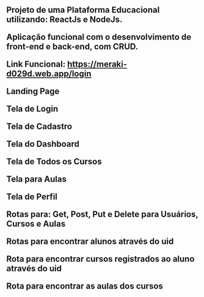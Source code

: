 <h2>Projeto de uma Plataforma Educacional utilizando: ReactJs e NodeJs. <h2\>

Aplicação funcional com o desenvolvimento de front-end e back-end, com CRUD.

Link Funcional: https://meraki-d029d.web.app/login

Landing Page

Tela de Login 

Tela de Cadastro

Tela do Dashboard

Tela de Todos os Cursos

Tela para Aulas

Tela de Perfil




Rotas para: Get, Post, Put e Delete para Usuários, Cursos e Aulas


Rotas para encontrar alunos através do uid


Rota para encontrar cursos registrados ao aluno através do uid


Rota para encontrar as aulas dos cursos

